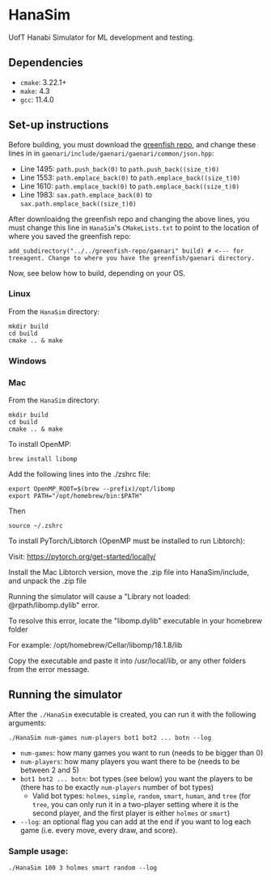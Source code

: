 # HanaSim
UofT Hanabi Simulator for ML development and testing.

## Dependencies

* `cmake`: 3.22.1+
* `make`: 4.3
* `gcc`: 11.4.0 

## Set-up instructions

Before building, you must download the [greenfish repo](https://github.com/greenfish77/gaenari), and change these lines in in `gaenari/include/gaenari/gaenari/common/json.hpp`:

* Line 1495: `path.push_back(0)` to `path.push_back((size_t)0)`
* Line 1553: `path.emplace_back(0)` to `path.emplace_back((size_t)0)`
* Line 1610: `path.emplace_back(0)` to `path.emplace_back((size_t)0)`
* Line 1983: `sax.path.emplace_back(0)` to `sax.path.emplace_back((size_t)0)`

After downloaidng the greenfish repo and changing the above lines, you must change this line in `HanaSim`'s `CMakeLists.txt` to point to the location of where you saved the greenfish repo:

```
add_subdirectory("../../greenfish-repo/gaenari" build) # <--- for treeagent. Change to where you have the greenfish/gaenari directory.
```

Now, see below how to build, depending on your OS.

### Linux

From the `HanaSim` directory:
 
```
mkdir build
cd build
cmake .. & make
```

### Windows

### Mac

From the `HanaSim` directory:

```
mkdir build
cd build
cmake .. & make
```

To install OpenMP:

```
brew install libomp
```
Add the following lines into the ./zshrc file:
```
export OpenMP_ROOT=$(brew --prefix)/opt/libomp
export PATH="/opt/homebrew/bin:$PATH"
```
Then
```
source ~/.zshrc
```



To install PyTorch/Libtorch (OpenMP must be installed to run Libtorch):

Visit: https://pytorch.org/get-started/locally/

Install the Mac Libtorch version, move the .zip file into HanaSim/include, and unpack the .zip file

Running the simulator will cause a "Library not loaded: @rpath/libomp.dylib" error. 

To resolve this error, locate the "libomp.dylib" executable in your homebrew folder 

For example: /opt/homebrew/Cellar/libomp/18.1.8/lib

Copy the executable and paste it into /usr/local/lib, or any other folders from the error message. 


## Running the simulator

After the `./HanaSim` executable is created, you can run it with the following arguments:

```
./HanaSim num-games num-players bot1 bot2 ... botn --log
```

* `num-games`: how many games you want to run (needs to be bigger than 0)
* `num-players`: how many players you want there to be (needs to be between 2 and 5)
* `bot1 bot2 ... botn`: bot types (see below) you want the players to be (there has to be exactly `num-players` number of bot types)
  * Valid bot types: `holmes`, `simple`, `random`, `smart`, `human`, and `tree` (for `tree`, you can only run it in a two-player setting where it is the second player, and the first player is either `holmes` or `smart`)
* `--log`: an optional flag you can add at the end if you want to log each game (i.e. every move, every draw, and score).



### Sample usage:

```
./HanaSim 100 3 holmes smart random --log
```
